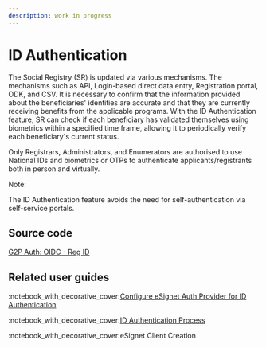 ```yaml
---
description: work in progress
---
```


# ID Authentication

The Social Registry (SR) is updated via various mechanisms. The mechanisms such as API, Login-based direct data entry, Registration portal, ODK, and CSV.  It is necessary to confirm that the information provided about the beneficiaries' identities are accurate and that they are currently receiving benefits from the applicable programs. With the ID Authentication feature, SR can check if each beneficiary has validated themselves using biometrics within a specified time frame, allowing it to periodically verify each beneficiary's current status.

Only Registrars, Administrators, and Enumerators are authorised to use National IDs and biometrics or OTPs to authenticate applicants/registrants both in person and virtually.

Note:

The ID Authentication feature avoids the need for self-authentication via self-service portals.

## Source code

[G2P Auth: OIDC - Reg ID](../../../../pbms/development/odoo-modules/authentication-oidc-reg-id.md)

## Related user guides

:notebook\_with\_decorative\_cover:[Configure eSignet Auth Provider for ID Authentication](user-guides/configure-esignet-auth-provider-for-id-authentication.md)

:notebook\_with\_decorative\_cover:[ID Authentication Process](user-guides/id-authentication-process.md)

:notebook\_with\_decorative\_cover:eSignet Client Creation



